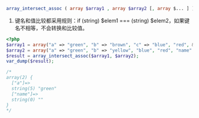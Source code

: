 ```php
array_intersect_assoc ( array $array1 , array $array2 [, array $... ] ) : array
```

1. 键名和值比较都采用规则：if (string) $elem1 === (string) $elem2，如果键名不相等，不会转换和比较值。

```php
<?php
$array1 = array("a" => "green", "b" => "brown", "c" => "blue", "red", &#039;name&#039; => "");
$array2 = array("a" => "green", "b" => "yellow", "blue", "red", "name" => false);
$result = array_intersect_assoc($array1, $array2);
var_dump($result);

/*
array(2) {
  ["a"]=>
  string(5) "green"
  ["name"]=>
  string(0) ""
}
*/
```